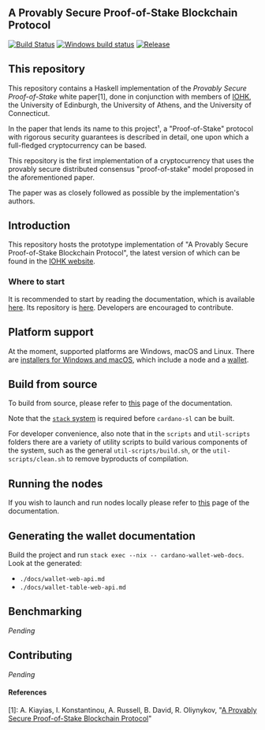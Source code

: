 A Provably Secure Proof-of-Stake Blockchain Protocol
----------------------------------------------------

[![Build Status](https://travis-ci.org/input-output-hk/cardano-sl.svg)](https://travis-ci.org/input-output-hk/cardano-sl)
[![Windows build status](https://ci.appveyor.com/api/projects/status/github/input-output-hk/cardano-sl?branch=master&svg=true)](https://ci.appveyor.com/project/jagajaga/cardano-sl)
[![Release](https://img.shields.io/github/release/input-output-hk/cardano-sl.svg)](https://github.com/input-output-hk/cardano-sl/releases)

This repository
---------------

This repository contains a Haskell implementation of the _Provably Secure
Proof-of-Stake_ white paper[1], done in conjunction with members of
[IOHK](https://iohk.io), the University of Edinburgh, the University of
Athens, and the University of Connecticut.

In the paper that lends its name to this project¹, a "Proof-of-Stake" protocol
with rigorous security guarantees is described in detail, one upon which a
full-fledged cryptocurrency can be based.

This repository is the first implementation of a cryptocurrency that uses the
provably secure distributed consensus "proof-of-stake" model proposed in the
aforementioned paper.

The paper was as closely followed as possible by the implementation's authors.

Introduction
------------

This repository hosts the prototype implementation of "A Provably Secure
Proof-of-Stake Blockchain Protocol", the latest version of which can be found
in the [IOHK website](https://iohk.io/research/papers/a-provably-secure-proof-of-stake-blockchain-protocol/).

### Where to start

It is recommended to start by reading the documentation, which is available [here](https://cardano-docs.iohk.io/introduction/).
Its repository is [here](https://github.com/input-output-hk/cardano-docs.iohk.io). 
Developers are encouraged to contribute.

Platform support
----------------

At the moment, supported platforms are Windows, macOS and Linux. There are [installers
for Windows and macOS](https://daedaluswallet.io/#download), which include a node and
a [wallet](https://github.com/input-output-hk/daedalus).

Build from source
-----------------

To build from source, please refer to [this](https://cardano-docs.iohk.io/for-contributors/building-from-source/#cardano-sl-and-daedalus-bridge)
 page of the documentation.

Note that the [`stack` system](https://docs.haskellstack.org/en/stable/README/) is
required before `cardano-sl` can be built.

For developer convenience, also note that in the `scripts` and `util-scripts` folders
there are a variety of utility scripts to build various components of the system,
such as the general `util-scripts/build.sh`, or the `util-scripts/clean.sh` to remove
byproducts of compilation.

Running the nodes
-----------------

If you wish to launch and run nodes locally please refer to [this](https://cardano-docs.iohk.io/for-contributors/building-from-source/#cardano-node)
page of the documentation.

Generating the wallet documentation
-----------------------------------

Build the project and run `stack exec --nix -- cardano-wallet-web-docs`. Look at the generated:
- `./docs/wallet-web-api.md`
- `./docs/wallet-table-web-api.md`

Benchmarking
------------

_Pending_

Contributing
------------

_Pending_

#### References

[1]: A. Kiayias, I. Konstantinou, A. Russell, B. David, R. Oliynykov, "[A Provably Secure Proof-of-Stake Blockchain Protocol](https://eprint.iacr.org/2016/889.pdf)"
